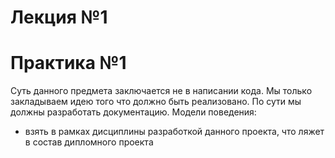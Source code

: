 # Лекция №1

# Практика №1
Суть данного предмета заключается не в написании кода. Мы только закладываем идею того что должно быть реализовано. По сути мы должны разработать документацию. 
Модели поведения:
- взять в рамках дисциплины разработкой данного проекта, что ляжет в состав дипломного проекта

